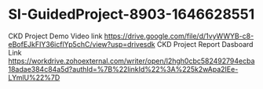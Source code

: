# SI-GuidedProject-8903-1646628551
CKD Project Demo Video link https://drive.google.com/file/d/1vyWWYB-c8-eBofEJkFIY36icflYp5chC/view?usp=drivesdk
CKD Project Report Dasboard Link https://workdrive.zohoexternal.com/writer/open/l2hgh0cbc582492794ecba18adae384c84a5d?authId=%7B%22linkId%22%3A%225k2wApa2IEe-LYmlU%22%7D
